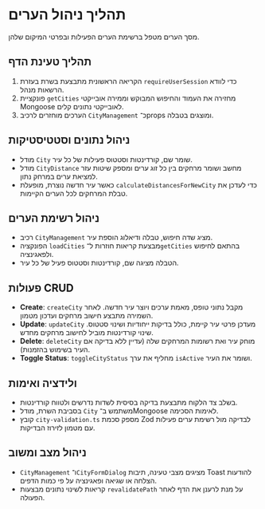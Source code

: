 # תהליך ניהול הערים

מסך הערים מטפל ברשימת הערים הפעילות ובפרטי המיקום שלהן.

## תהליך טעינת הדף
1. הקריאה הראשונית מתבצעת בשרת בעזרת `requireUserSession` כדי לוודא הרשאות מנהל.
2. פונקציית `getCities` מחזירה את העמוד והחיפוש המבוקש וממירה אובייקטי Mongoose לאובייקטי נתונים קלים.
3. הערכים מוחזרים לרכיב `CityManagement` כ־props ומוצגים בטבלה.

## ניהול נתונים וסטטיסטיקות
- מודל `City` שומר שם, קורדינטות וסטטוס פעילות של כל עיר.
- מודל `CityDistance` מחשב ושומר מרחקים בין כל זוג ערים ומספק שיטות עזר למציאת ערים במרחק נתון.
- כאשר עיר חדשה נוצרת, מופעלת `calculateDistancesForNewCity` כדי לעדכן את טבלת המרחקים לכל הערים הקיימות.

## ניהול רשימת הערים
- רכיב `CityManagement` מציג שדה חיפוש, טבלה ודיאלוג הוספת עיר.
- הפונקציה `loadCities` מבצעת קריאות חוזרות ל־`getCities` בהתאם לחיפוש ולפאגינציה.
- הטבלה מציגה שם, קורדינטות וסטטוס פעיל של כל עיר.

## פעולות CRUD
- **Create**: `createCity` מקבל נתוני טופס, מאמת ערכים ויוצר עיר חדשה. לאחר השמירה מתבצע חישוב מרחקים ועדכון מטמון.
- **Update**: `updateCity` מעדכן פרטי עיר קיימת, כולל בדיקות ייחודיות ושינוי סטטוס. שינוי קורדינטות מוביל לחישוב מרחקים מחדש.
- **Delete**: `deleteCity` מוחק עיר ואת רשומות המרחקים שלה (עדיין ללא בדיקה אם העיר בשימוש בהזמנות).
- **Toggle Status**: `toggleCityStatus` מחליף את ערך `isActive` ושומר את העיר.

## ולידציה ואימות
- בשלב צד הלקוח מתבצעת בדיקה בסיסית לשדות נדרשים ולטווח קורדינטות.
- בסביבת השרת, מודל `City` משתמש ב־Mongoose לאימות הסכימה.
- קובץ `city-validation.ts` מספק סכמת Zod לבדיקה מול רשימת ערים פעילות עם מטמון לזירוז הבדיקות.

## ניהול מצב ומשוב
- `CityManagement` ו־`CityFormDialog` מציגים מצבי טעינה, תיבות Toast להודעות הצלחה או שגיאה ופאגינציה על פי כמות הדפים.
- קריאות לשינוי נתונים מבצעות `revalidatePath` על מנת לרענן את הדף לאחר הפעולה.
